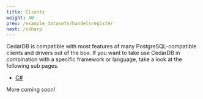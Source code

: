 ```yaml
---
title: Clients
weight: 40
prev: /example_datasets/handelsregister
next: /csharp
---
```


CedarDB is compatible with most features of many PostgreSQL-compatible clients and drivers out of the box.
If you want to take use CedarDB in combination with a specific framework or language, take a look at the following sub pages.


* [C#](./csharp)

More coming soon!

